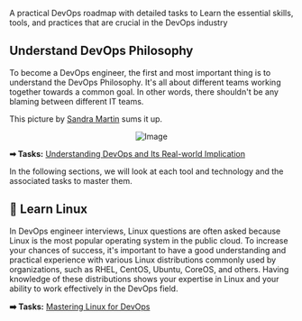 A practical DevOps roadmap with detailed tasks to Learn the essential skills, tools, and practices that are crucial in the DevOps industry

## Understand DevOps Philosophy

To become a DevOps engineer, the first and most important thing is to understand the DevOps Philosophy. It's all about different teams working together towards a common goal. In other words, there shouldn't be any blaming between different IT teams.

This picture by [Sandra Martin](https://www.ein-bild.com) sums it up.

<p align="center">
 <img src="https://github.com/techiescamp/devops-roadmap/assets/106984297/90cf4490-9ff9-49a0-b133-9533f2be92fa" alt="Image" />
</p>

**➡ Tasks:** [Understanding DevOps and Its Real-world Implication](https://github.com/techiescamp/devops-roadmap/blob/main/tasks/01-devops-research.md)

In the following sections, we will look at each tool and technology and the associated tasks to master them.

## 🐧 Learn Linux

In DevOps engineer interviews, Linux questions are often asked because Linux is the most popular operating system in the public cloud. To increase your chances of success, it's important to have a good understanding and practical experience with various Linux distributions commonly used by organizations, such as RHEL, CentOS, Ubuntu, CoreOS, and others. Having knowledge of these distributions shows your expertise in Linux and your ability to work effectively in the DevOps field.

**➡️ Tasks:** [Mastering Linux for DevOps](https://github.com/techiescamp/devops-roadmap/blob/main/tasks/02-linux-tasks.md)

